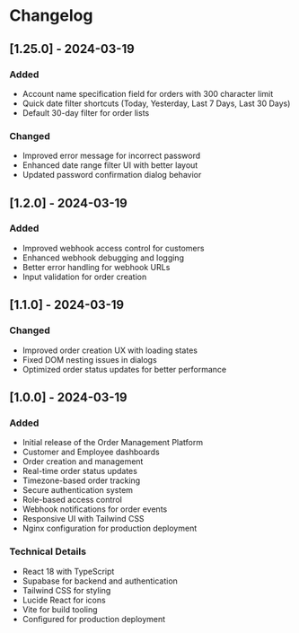# Changelog

## [1.25.0] - 2024-03-19

### Added
- Account name specification field for orders with 300 character limit
- Quick date filter shortcuts (Today, Yesterday, Last 7 Days, Last 30 Days)
- Default 30-day filter for order lists

### Changed
- Improved error message for incorrect password
- Enhanced date range filter UI with better layout
- Updated password confirmation dialog behavior

## [1.2.0] - 2024-03-19

### Added
- Improved webhook access control for customers
- Enhanced webhook debugging and logging
- Better error handling for webhook URLs
- Input validation for order creation

## [1.1.0] - 2024-03-19

### Changed
- Improved order creation UX with loading states
- Fixed DOM nesting issues in dialogs
- Optimized order status updates for better performance

## [1.0.0] - 2024-03-19

### Added
- Initial release of the Order Management Platform
- Customer and Employee dashboards
- Order creation and management
- Real-time order status updates
- Timezone-based order tracking
- Secure authentication system
- Role-based access control
- Webhook notifications for order events
- Responsive UI with Tailwind CSS
- Nginx configuration for production deployment

### Technical Details
- React 18 with TypeScript
- Supabase for backend and authentication
- Tailwind CSS for styling
- Lucide React for icons
- Vite for build tooling
- Configured for production deployment